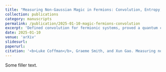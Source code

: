 ```yaml
---
title: "Measuring Non-Gaussian Magic in Fermions: Convolution, Entropy, and the Violation of Wick's Theorem and the Matchgate Identity"
collection: publications
category: manuscripts
permalink: /publication/2025-01-10-magic-fermions-convolution
excerpt: 'Defined convolution for fermionic systems, proved a quantum central limit theorem, and introduced efficient magic measures via relative entropy, violation of Wick's Theorem and the Matchgate identity.'
date: 2025-01-10
venue: 'arXiv'
slidesurl:
paperurl:
citation: '<b>Luke Coffman</b>, Graeme Smith, and Xun Gao. Measuring non-Gaussian magic in fermions: entropy, convolution, and the violation of Wick's theorem and the matchgate identity. arXiv, Jan. 2025.'
---
```


Some filler text.
